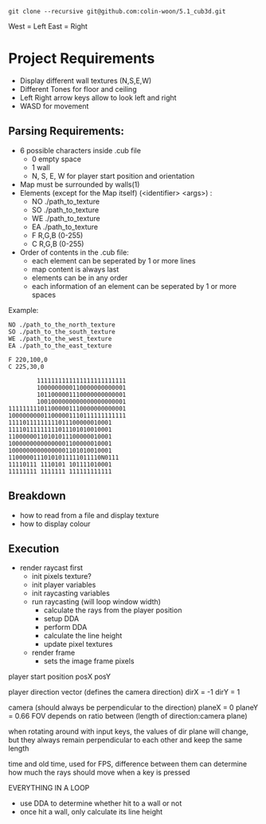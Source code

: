 
```
git clone --recursive git@github.com:colin-woon/5.1_cub3d.git
```
West = Left
East = Right
# Project Requirements
- Display different wall textures (N,S,E,W)
- Different Tones for floor and ceiling
- Left Right arrow keys allow to look left and right
- WASD for movement

## Parsing Requirements:
- 6 possible characters inside .cub file
	- 0 empty space
	- 1 wall
	- N, S, E, W for player start position and orientation
- Map must be surrounded by walls(1)
- Elements (except for the Map itself) (\<identifier> \<args>) :
	- NO ./path_to_texture
	- SO ./path_to_texture
	- WE ./path_to_texture
	- EA ./path_to_texture
	- F R,G,B (0-255)
	- C R,G,B (0-255)
- Order of contents in the .cub file:
	- each element can be seperated by 1 or more lines
	- map content is always last
	- elements can be in any order
	- each information of an element can be seperated by 1 or more spaces

Example:
```
NO ./path_to_the_north_texture
SO ./path_to_the_south_texture
WE ./path_to_the_west_texture
EA ./path_to_the_east_texture

F 220,100,0
C 225,30,0

        1111111111111111111111111
        1000000000110000000000001
        1011000001110000000000001
        1001000000000000000000001
111111111011000001110000000000001
100000000011000001110111111111111
11110111111111011100000010001
11110111111111011101010010001
11000000110101011100000010001
10000000000000001100000010001
10000000000000001101010010001
11000001110101011111011110N0111
11110111 1110101 101111010001
11111111 1111111 111111111111
```

## Breakdown
- how to read from a file and display texture
- how to display colour


## Execution
- render raycast first
	- init pixels texture?
	- init player variables
	- init raycasting variables
	- run raycasting (will loop window width)
		- calculate the rays from the player position
		- setup DDA
		- perform DDA
		- calculate the line height
		- update pixel textures
	- render frame
		- sets the image frame pixels

player start position
posX
posY

player direction vector (defines the camera direction)
dirX = -1
dirY = 1

camera (should always be perpendicular to the direction)
planeX = 0
planeY = 0.66
FOV depends on ratio between (length of direction:camera plane)

when rotating around with input keys, the values of
dir
plane
will change, but they always remain perpendicular to each other and keep the same length

time and old time, used for FPS, difference between them can determine how much the rays should move when a key is pressed

EVERYTHING IN A LOOP
- use DDA to determine whether hit to a wall or not
- once hit a wall, only calculate its line height
